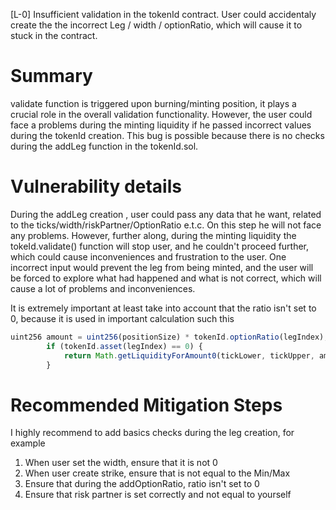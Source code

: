 [L-0] Insufficient validation in the tokenId contract. User could accidentaly create the the incorrect Leg / width / optionRatio, which will cause it to stuck in the contract.

# Summary 

validate function is triggered upon burning/minting position, it plays a crucial role in the overall validation functionality. However, the user could face a problems during the minting liquidity if he passed incorrect values during the tokenId creation. This bug is possible because there is no checks during the addLeg function in the tokenId.sol.

# Vulnerability details
During the addLeg creation , user could pass any data that he want, related to the ticks/width/riskPartner/OptionRatio e.t.c. On this step he will not face any problems. However, further along, during the minting liquidity the tokeId.validate() function will stop user, and he couldn't proceed further, which could cause inconveniences and frustration to the user.
One incorrect input would prevent the leg from being minted, and the user will be forced to explore what had happened and what is not correct, which will cause a lot of problems and inconveniences.

It is extremely important at least take into account that the ratio isn't set to 0, because it is used in important calculation such this

```js
uint256 amount = uint256(positionSize) * tokenId.optionRatio(legIndex);
        if (tokenId.asset(legIndex) == 0) {
            return Math.getLiquidityForAmount0(tickLower, tickUpper, amount);
        }
```

# Recommended Mitigation Steps
I highly recommend to add basics checks during the leg creation, for example
1. When user set the width, ensure that it is not 0
2. When user create strike, ensure that is not equal to the Min/Max
3. Ensure that during the addOptionRatio, ratio isn't set to 0
4. Ensure that risk partner is set correctly and not equal to yourself
